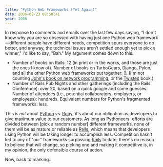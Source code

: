 ```yaml
---
title: "Python Web Frameworks (Yet Again)"
date: 2006-08-23 08:58:41
year: 2006
---
```

In response to comments and emails over the last few days saying, "I don't know why you are so obsessed with having just one Python web framework—different people have different needs, competition spurs everyone to do better, and anyway, the technical issues aren't settled enough yet to pick a winner," I'd like to say, "Bah." My argument comes down to this:

<ul>
  <li>Number of books on Rails: 12 (in print or in the works, and those are just the ones I know of).  Number of books on TurboGears, Django, Pylon, and all the other Python web frameworks put together: 0.  (I'm not counting <a href="http://www.amazon.com/gp/product/1590593715">John's book on network programming</a>, or the <a href="http://www.amazon.com/gp/product/0596100329">Twisted</a> book.)</li>
  <li>Number of Rails Pub Nights and other gatherings (including the Rails Conference): over 20, based on a quick google and some guesses.  Number of attendees (i.e., potential collaborators, employers, or employees): hundreds.  Equivalent numbers for Python's fragmented frameworks: less.</li>
</ul>

This is <em>not</em> about <a href="http://www.python.org">Python</a> vs. <a href="http://www.ruby-lang.org">Ruby</a>: it's about our obligation as developers to give maximum value to our customers.  As long as Pythoneers' efforts are divided between [pick a random number] different frameworks, none of them will be as mature or reliable as <a href="http://www.rubyonrails.org/">Rails</a>, which means that developers using Python will be taking longer to accomplish less.  Competition hasn't led to any of "our" frameworks surpassing <a href="http://www.rubyonrails.org/">Rails</a> to date; there's no reason to believe that will change, so picking one and making it competitive is, in my opinion, the only defensible course of action.

Now, back to marking…
